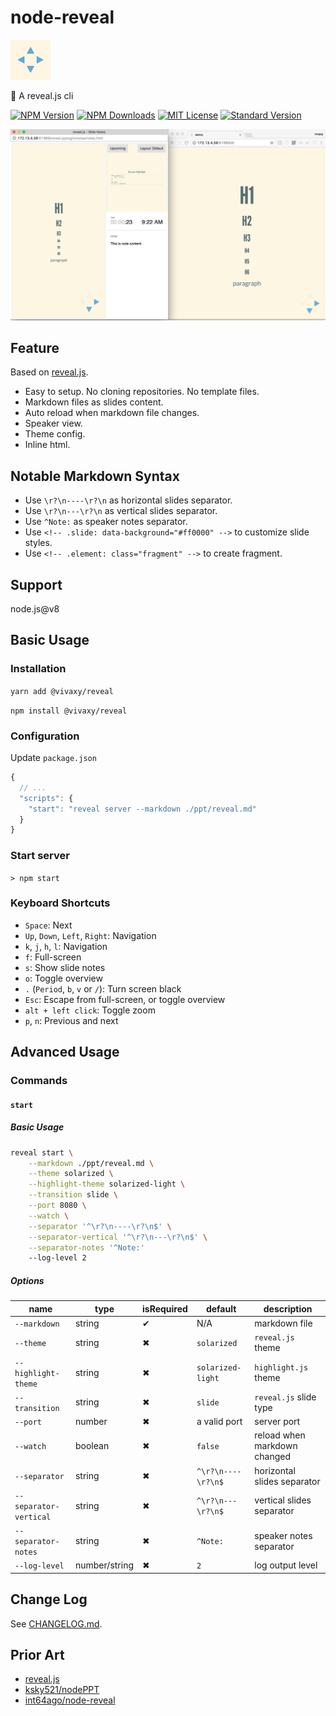 # node-reveal

![node-reveal](assets/icons/node-reveal.jpg)

🎁 A reveal.js cli

[![NPM Version][npm-version-image]][npm-url]
[![NPM Downloads][npm-downloads-image]][npm-url]
[![MIT License][license-image]][license-url]
[![Standard Version][standard-version-image]][standard-version-url]

![screenshot-1](assets/screenshots/screenshot-1.png)

## Feature

Based on [reveal.js](https://github.com/hakimel/reveal.js#markdown).

- Easy to setup. No cloning repositories. No template files.
- Markdown files as slides content.
- Auto reload when markdown file changes.
- Speaker view.
- Theme config.
- Inline html.

## Notable Markdown Syntax

- Use `\r?\n----\r?\n` as horizontal slides separator.
- Use `\r?\n---\r?\n` as vertical slides separator.
- Use `^Note:` as speaker notes separator.
- Use `<!-- .slide: data-background="#ff0000" -->` to customize slide styles.
- Use `<!-- .element: class="fragment" -->` to create fragment.

## Support

node.js@v8

## Basic Usage

### Installation

`yarn add @vivaxy/reveal`

`npm install @vivaxy/reveal`

### Configuration

Update `package.json`

```js
{
  // ...
  "scripts": {
    "start": "reveal server --markdown ./ppt/reveal.md"
  }
}
```

### Start server

`> npm start`

### Keyboard Shortcuts

- `Space`: Next
- `Up`, `Down`, `Left`, `Right`: Navigation
- `k`, `j`, `h`, `l`: Navigation
- `f`: Full-screen
- `s`: Show slide notes
- `o`: Toggle overview
- `.` (`Period`, `b`, `v` or `/`): Turn screen black
- `Esc`: Escape from full-screen, or toggle overview
- `alt + left click`: Toggle zoom
- `p`, `n`: Previous and next

## Advanced Usage

### Commands

#### `start`

##### Basic Usage

```sh
reveal start \
    --markdown ./ppt/reveal.md \
    --theme solarized \
    --highlight-theme solarized-light \
    --transition slide \
    --port 8080 \
    --watch \
    --separator '^\r?\n----\r?\n$' \
    --separator-vertical '^\r?\n---\r?\n$' \
    --separator-notes '^Note:'
    --log-level 2
```

##### Options

| name                      | type          | isRequired    | default               | description                   |
| ---                       | ---           | ---           | ---                   | ---                           |
| `--markdown`              | string        | ✔             | N/A                   | markdown file                 |
| `--theme`                 | string        | ✖             | `solarized`           | `reveal.js` theme             |
| `--highlight-theme`       | string        | ✖             | `solarized-light`     | `highlight.js` theme          |
| `--transition`            | string        | ✖             | `slide`               | `reveal.js` slide type        |
| `--port`                  | number        | ✖             | a valid port          | server port                   |
| `--watch`                 | boolean       | ✖             | `false`               | reload when markdown changed  |
| `--separator`             | string        | ✖             | `^\r?\n----\r?\n$`    | horizontal slides separator   |
| `--separator-vertical`    | string        | ✖             | `^\r?\n---\r?\n$`     | vertical slides separator     |
| `--separator-notes`       | string        | ✖             | `^Note:`              | speaker notes separator       |
| `--log-level`             | number/string | ✖             | `2`                   | log output level              |

## Change Log

See [CHANGELOG.md](CHANGELOG.md).

## Prior Art

- [reveal.js](https://github.com/hakimel/reveal.js)
- [ksky521/nodePPT](https://github.com/ksky521/nodePPT)
- [int64ago/node-reveal](https://github.com/int64ago/node-reveal)

[npm-version-image]: http://img.shields.io/npm/v/@vivaxy/reveal.svg?style=flat-square
[npm-url]: https://www.npmjs.com/package/@vivaxy/reveal
[npm-downloads-image]: https://img.shields.io/npm/dt/@vivaxy/reveal.svg?style=flat-square
[license-image]: https://img.shields.io/npm/l/@vivaxy/reveal.svg?style=flat-square
[license-url]: LICENSE
[standard-version-image]: https://img.shields.io/badge/release-standard%20version-brightgreen.svg?style=flat-square
[standard-version-url]: https://github.com/conventional-changelog/standard-version
